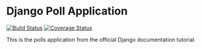 # Django Poll Application

[![Build Status](https://app.travis-ci.com/YOUR_USERNAME/YOUR_REPO_NAME.svg?branch=main)](https://app.travis-ci.com/YOUR_USERNAME/YOUR_REPO_NAME)
[![Coverage Status](https://coveralls.io/repos/github/YOUR_USERNAME/YOUR_REPO_NAME/badge.svg?branch=main)](https://coveralls.io/github/YOUR_USERNAME/YOUR_REPO_NAME?branch=main)

This is the polls application from the official Django documentation tutorial.